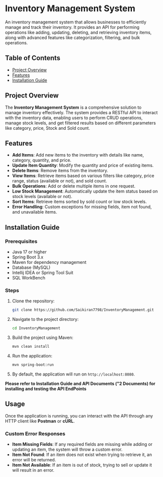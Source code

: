 
# Inventory Management System

An inventory management system that allows businesses to efficiently manage and track their inventory. It provides an API for performing operations like adding, updating, deleting, and retrieving inventory items, along with advanced features like categorization, filtering, and bulk operations.

## Table of Contents

- [Project Overview](#project-overview)
- [Features](#features)
- [Installation Guide](#installation-guide)

## Project Overview

The **Inventory Management System** is a comprehensive solution to manage inventory effectively. The system provides a RESTful API to interact with the inventory data, enabling users to perform CRUD operations, manage stock levels, and get filtered results based on different parameters like category, price, Stock and Sold count.

## Features

- **Add Items**: Add new items to the inventory with details like name, category, quantity, and price.
- **Update Item Quantity**: Modify the quantity and price of existing items.
- **Delete Items**: Remove items from the inventory.
- **View Items**: Retrieve items based on various filters like category, price range, status (available or not), and sold count.
- **Bulk Operations**: Add or delete multiple items in one request.
- **Low Stock Management**: Automatically update the item status based on stock levels (available or not).
- **Sort Items**: Retrieve items sorted by sold count or low stock levels.
- **Error Handling**: Custom exceptions for missing fields, item not found, and unavailable items.

## Installation Guide

### Prerequisites

- Java 17 or higher
- Spring Boot 3.x
- Maven for dependency management
- Database (MySQL)
- Intellij IDEA or Spring Tool Suit
- SQL WorkBench

### Steps

1. Clone the repository:
   ```bash
   git clone https://github.com/Saikiran7798/InventoryManagement.git
   ```

2. Navigate to the project directory:
   ```bash
   cd InventoryManagement
   ```

3. Build the project using Maven:
   ```bash
   mvn clean install
   ```

4. Run the application:
   ```bash
   mvn spring-boot:run
   ```

5. By default, the application will run on `http://localhost:8080`.

**Please refer to Installation Guide and API Documents ("2 Documents) for installing and testing the API EndPoints**

## Usage

Once the application is running, you can interact with the API through any HTTP client like **Postman** or **cURL**. 




### Custom Error Responses

- **Item Missing Fields**: If any required fields are missing while adding or updating an item, the system will throw a custom error.
- **Item Not Found**: If an item does not exist when trying to retrieve it, an error will be returned.
- **Item Not Available**: If an item is out of stock, trying to sell or update it will result in an error.
